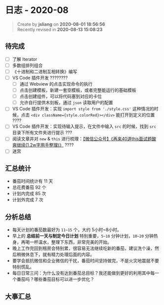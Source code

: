 日志 - 2020-08
===

> Create by **jsliang** on **2020-08-01 18:56:56**  
> Recently revised in **2020-08-13 15:08:23**

## 待完成

* [ ] 了解 Iterator
* [ ] 多数组排列组合
* [ ] 《十进制和二进制互相转换》编写
* [ ] VS Code 插件开发 ????????
  * [ ] 通过 Webview 的点击实现命令的执行
  * [ ] 点击创建模板，新建一套空模板，或者完整能运行的基础模板
  * [ ] 点击创建组件，可以将代码塞到对应的卡位
  * [ ] 允许自行提供木刻板，通过 `json` 读取用户的配置
* [ ] VS Code 插件开发：实现 `import style from './style.css'` 这种情况的时候，点击 `<div className={style.colorRed}></div>` 能打开到定义的位置 ????
* [ ] VS Code 插件开发：实现待输入提示，在文件中输入 `src` 的时候，找到 `src` 目录下所有文件夹进行提示 ???
* [ ] 阅读文章并对 `new` & `this` 进行梳理：[【微信公众号】《再来40道this面试题酸爽继续(1.2w字用手整理)》](https://mp.weixin.qq.com/s/k8PngT7afosSxUJSECRtJA) ????
* [ ] 迷宫

## 汇总统计

* 番茄时间统计有 11 天
* 总花费番茄 92 个
* 计划内完成 85 次
* 计划外完成 7 次

## 分析总结

* 每天计划的番茄数最好为 `11~15` 个，大约 5小时~8小时。
* 早上的 **总结前一天与制定今日计划** 特别重要，`5~10` 分钟计划，`10~20` 分钟热身，再喝一杯温水，整理下东西，非常完美的开始。
* 晚上工作完回到租房会特别累，很容易无法继续吃新的番茄，建议洗个澡，然后稍微休息下，就有精力处理后面的内容。
* 要学会抵抗微信和企业微信的干扰，番茄时间坚持做完，不是火灾地震就不要特别慌乱。
* 每日日常三问：为什么没有达到番茄总目标？我还能做到更好的利用其中每一个番茄吗？哪些番茄目标可以进一步优化？

## 大事汇总
